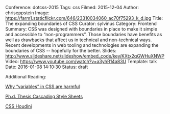 Conference: dotcss-2015
Tags: css
Filmed: 2015-12-04
Author: chriseppstein
Image: https://farm1.staticflickr.com/646/23310034060_ac70f75293_k_d.jpg
Title: The expanding boundaries of CSS
Curator: sylvinus
Category: Frontend
Summary: CSS was designed with boundaries in place to make it simple and accessible to “non-programmers”. Those boundaries have benefits as well as drawbacks that affect us in technical and non-technical ways. Recent developments in web tooling and technologies are expanding the boundaries of CSS -- hopefully for the better.
Slides: http://www.slideshare.net/slideshow/embed_code/key/KXtx2qGWHuXNWP
Video: https://www.youtube.com/watch?v=a3yhR14a83U
Template: talk
Date: 2016-01-08 14:10:30
Status: draft


Additional Reading:

[Why “variables” in CSS are harmful](http://www.w3.org/People/Bos/CSS-variables)

[Ph.d. Thesis Cascading Style Sheets](http://people.opera.com/howcome/2006/phd/)

[CSS Houdini](https://wiki.css-houdini.org/)
